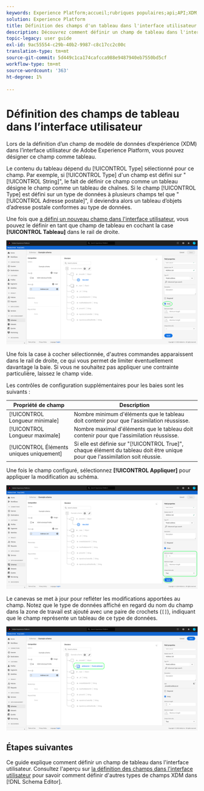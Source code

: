 ```yaml
---
keywords: Experience Platform;accueil;rubriques populaires;api;API;XDM;XDM system;experience data model;ui;workspace;array;field;
solution: Experience Platform
title: Définition des champs d'un tableau dans l'interface utilisateur
description: Découvrez comment définir un champ de tableau dans l'interface utilisateur de l'Experience Platform.
topic-legacy: user guide
exl-id: 9ac55554-c29b-40b2-9987-c8c17cc2c00c
translation-type: tm+mt
source-git-commit: 5d449c1ca174cafcca988e9487940eb7550bd5cf
workflow-type: tm+mt
source-wordcount: '363'
ht-degree: 1%

---
```


# Définition des champs de tableau dans l’interface utilisateur

Lors de la définition d’un champ de modèle de données d’expérience (XDM) dans l’interface utilisateur de Adobe Experience Platform, vous pouvez désigner ce champ comme tableau.

Le contenu du tableau dépend du [!UICONTROL Type] sélectionné pour ce champ. Par exemple, si [!UICONTROL Type] d&#39;un champ est défini sur &quot;[!UICONTROL String]&quot;, le fait de définir ce champ comme un tableau désigne le champ comme un tableau de chaînes. Si le champ [!UICONTROL Type] est défini sur un type de données à plusieurs champs tel que &quot;[!UICONTROL Adresse postale]&quot;, il deviendra alors un tableau d’objets d’adresse postale conformes au type de données.

Une fois que [a défini un nouveau champ dans l&#39;interface utilisateur](./overview.md#define), vous pouvez le définir en tant que champ de tableau en cochant la case **[!UICONTROL Tableau]** dans le rail de droite.

![](../../images/ui/fields/special/array.png)

Une fois la case à cocher sélectionnée, d&#39;autres commandes apparaissent dans le rail de droite, ce qui vous permet de limiter éventuellement davantage la baie. Si vous ne souhaitez pas appliquer une contrainte particulière, laissez le champ vide.

Les contrôles de configuration supplémentaires pour les baies sont les suivants :

| Propriété de champ | Description |
| --- | --- |
| [!UICONTROL Longueur minimale] | Nombre minimum d&#39;éléments que le tableau doit contenir pour que l&#39;assimilation réussisse. |
| [!UICONTROL Longueur maximale] | Nombre maximal d&#39;éléments que le tableau doit contenir pour que l&#39;assimilation réussisse. |
| [!UICONTROL Éléments uniques uniquement] | Si elle est définie sur &quot;[!UICONTROL True]&quot;, chaque élément du tableau doit être unique pour que l&#39;assimilation soit réussie. |

Une fois le champ configuré, sélectionnez **[!UICONTROL Appliquer]** pour appliquer la modification au schéma.

![](../../images/ui/fields/special/array-config.png)

Le canevas se met à jour pour refléter les modifications apportées au champ. Notez que le type de données affiché en regard du nom du champ dans la zone de travail est ajouté avec une paire de crochets (`[]`), indiquant que le champ représente un tableau de ce type de données.

![](../../images/ui/fields/special/array-applied.png)

## Étapes suivantes

Ce guide explique comment définir un champ de tableau dans l&#39;interface utilisateur. Consultez l&#39;aperçu sur [la définition des champs dans l&#39;interface utilisateur](./overview.md#special) pour savoir comment définir d&#39;autres types de champs XDM dans [!DNL Schema Editor].
